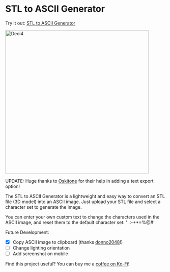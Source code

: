 # STL to ASCII Generator

Try it out: [STL to ASCII Generator](https://andrewsink.github.io/STL-to-ASCII-Generator/)

<img width="450" alt="Deci4" src="https://user-images.githubusercontent.com/46334898/150046870-b8491657-2946-4746-a82f-6869887311c3.png">

UPDATE: Huge thanks to [Oskitone](https://github.com/oskitone) for their help in adding a text export option!

The STL to ASCII Generator is a lightweight and easy way to convert an STL file (3D model) into an ASCII image. Just upload your STL file and select a character set to generate the image. 


You can enter your own custom text to change the characters used in the ASCII image, and reset them to the default character set: ' .:-+*=%@#'


Future Development:

- [x] Copy ASCII image to clipboard (thanks [donno2048](https://github.com/donno2048)!)
- [ ] Change lighting orientation
- [ ] Add screenshot on mobile

Find this project useful? You can buy me a [coffee on Ko-Fi](https://ko-fi.com/andrewsink)!

